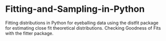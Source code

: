 # Fitting-and-Sampling-in-Python
Fitting distributions in Python for eyeballing data using the distfit package for estimating close fit theoretical distributions. Checking Goodness of Fits with the fitter package. 
